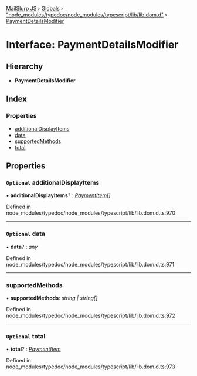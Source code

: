 [MailSlurp JS](../README.md) › [Globals](../globals.md) › ["node_modules/typedoc/node_modules/typescript/lib/lib.dom.d"](../modules/_node_modules_typedoc_node_modules_typescript_lib_lib_dom_d_.md) › [PaymentDetailsModifier](_node_modules_typedoc_node_modules_typescript_lib_lib_dom_d_.paymentdetailsmodifier.md)

# Interface: PaymentDetailsModifier

## Hierarchy

* **PaymentDetailsModifier**

## Index

### Properties

* [additionalDisplayItems](_node_modules_typedoc_node_modules_typescript_lib_lib_dom_d_.paymentdetailsmodifier.md#optional-additionaldisplayitems)
* [data](_node_modules_typedoc_node_modules_typescript_lib_lib_dom_d_.paymentdetailsmodifier.md#optional-data)
* [supportedMethods](_node_modules_typedoc_node_modules_typescript_lib_lib_dom_d_.paymentdetailsmodifier.md#supportedmethods)
* [total](_node_modules_typedoc_node_modules_typescript_lib_lib_dom_d_.paymentdetailsmodifier.md#optional-total)

## Properties

### `Optional` additionalDisplayItems

• **additionalDisplayItems**? : *[PaymentItem](_node_modules_typedoc_node_modules_typescript_lib_lib_dom_d_.paymentitem.md)[]*

Defined in node_modules/typedoc/node_modules/typescript/lib/lib.dom.d.ts:970

___

### `Optional` data

• **data**? : *any*

Defined in node_modules/typedoc/node_modules/typescript/lib/lib.dom.d.ts:971

___

###  supportedMethods

• **supportedMethods**: *string | string[]*

Defined in node_modules/typedoc/node_modules/typescript/lib/lib.dom.d.ts:972

___

### `Optional` total

• **total**? : *[PaymentItem](_node_modules_typedoc_node_modules_typescript_lib_lib_dom_d_.paymentitem.md)*

Defined in node_modules/typedoc/node_modules/typescript/lib/lib.dom.d.ts:973
